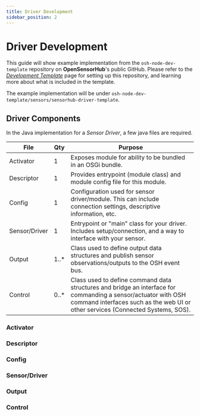 ```yaml
---
title: Driver Development
sidebar_position: 2
---
```


# Driver Development
This guide will show example implementation from the `osh-node-dev-template` repository on **OpenSensorHub**'s public GitHub.
Please refer to the [*Development Template*](../dev-template.md) page for setting up this repository, and learning more about what is included in the template.

The example implementation will be under `osh-node-dev-template/sensors/sensorhub-driver-template`.
## Driver Components
In the Java implementation for a *Sensor Driver*, a few java files are required.


| File          | Qty  | Purpose                                                                                                                                                                                          |
|---------------|------|--------------------------------------------------------------------------------------------------------------------------------------------------------------------------------------------------|
| Activator     | 1    | Exposes module for ability to be bundled in an OSGi bundle.                                                                                                                                      |
| Descriptor    | 1    | Provides entrypoint (module class) and module config file for this module.                                                                                                                       |
| Config        | 1    | Configuration used for sensor driver/module. This can include connection settings, descriptive information, etc.                                                                                 |
| Sensor/Driver | 1    | Entrypoint or "main" class for your driver. Includes setup/connection, and a way to interface with your sensor.                                                                                  |
| Output        | 1..* | Class used to define output data structures and publish sensor observations/outputs to the OSH event bus.                                                                                        |
| Control       | 0..* | Class used to define command data structures and bridge an interface for commanding a sensor/actuator with OSH command interfaces such as the web UI or other services (Connected Systems, SOS). |

### Activator

### Descriptor

### Config

### Sensor/Driver

### Output

### Control
